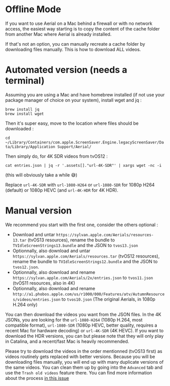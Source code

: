 #  Offline Mode

If you want to use Aerial on a Mac behind a firewall or with no network access, the easiest way starting is to copy the content of the cache folder from another Mac where Aerial is already installed.

If that's not an option, you can manually recreate a cache folder by downloading files manually. This is how to download ALL videos. 

# Automated version (needs a terminal)

Assuming you are using a Mac and have homebrew installed (if not use your package manager of choice on your system), install wget and jq : 

```
brew install jq
brew install wget
```

Then it's super easy, move to the location where files should be downloaded :

`cd ~/Library/Containers/com.apple.ScreenSaver.Engine.legacyScreenSaver/Data/Library/Application Support/Aerial/`

Then simply do, for 4K SDR videos from tvOS12 :  

`cat entries.json | jq -r '.assets[]."url-4K-SDR"' | xargs wget -nc -i`

(this will obviously take a while 😅) 

Replace `url-4K-SDR` with `url-1080-H264` or `url-1080-SDR` for 1080p H264 (default) or 1080p HEVC (and `url-4K-HDR` for 4K HDR). 

# Manual version

We recommend you start with the first one, consider the others optional : 

- Download and untar `https://sylvan.apple.com/Aerials/resources-13.tar` (tvOS13 resources), rename the bundle to `TVIdleScreenStrings13.bundle` and the JSON to `tvos13.json`
- Optionnally, also download and untar `https://sylvan.apple.com/Aerials/resources.tar` (tvOS12 resources), rename the bundle to `TVIdleScreenStrings12.bundle` and the JSON to `tvos12.json`.
- Optionnally, also download and rename `https://sylvan.apple.com/Aerials/2x/entries.json` to `tvos11.json` (tvOS11 resources, also in 4K)
- Optionnally, also download and rename `http://a1.phobos.apple.com/us/r1000/000/Features/atv/AutumnResources/videos/entries.json` to `tvos10.json` (The original Aerials, in 1080p H.264 only)

You can then download the videos you want from the JSON files. In the 4K JSONs, you are looking for the `url-1080-H264` (1080p H.264, most compatible format), `url-1080-SDR` (1080p HEVC, better quality, requires a recent Mac for hardware decoding) or `url-4K-SDR` (4K HEVC). If you want to download the HDR versions, you can but please note that they will only play in Catalina, and a recent/fast Mac is heavily recommended. 

Please try to download the videos in the order mentionned (tvOS13 first) as videos routinely gets replaced with better versions. Because you will be downloading files manually, you will end up with many duplicate versions of the same videos. You can clean them up by going into the `Advanced` tab and use the `Trash old videos` feature there. You can find more information about the process [in this issue](https://github.com/JohnCoates/Aerial/issues/781#issuecomment-493677816)
